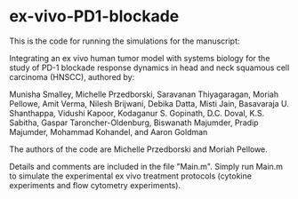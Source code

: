 # ex-vivo-PD1-blockade
This is the code for running the simulations for the manuscript:

Integrating an ex vivo human tumor model with systems biology for the study of PD-1 blockade response dynamics in head and neck squamous cell carcinoma (HNSCC), authored by:

Munisha Smalley, Michelle Przedborski, Saravanan Thiyagaragan, Moriah Pellowe, Amit Verma, Nilesh Brijwani, Debika Datta, Misti Jain, Basavaraja U. Shanthappa, Vidushi Kapoor, Kodaganur S. Gopinath, D.C. Doval, K.S. Sabitha, Gaspar Taroncher-Oldenburg, Biswanath Majumder, Pradip Majumder, Mohammad Kohandel, and Aaron Goldman   


The authors of the code are Michelle Przedborski and Moriah Pellowe. 

Details and comments are included in the file "Main.m". Simply run Main.m to simulate the experimental ex vivo treatment protocols (cytokine experiments and flow cytometry experiments).
